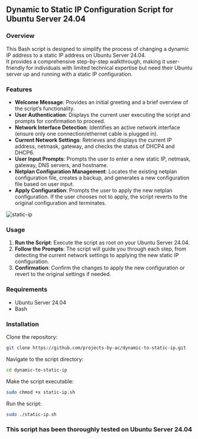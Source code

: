 ## Dynamic to Static IP Configuration Script for Ubuntu Server 24.04

### Overview
This Bash script is designed to simplify the process of changing a dynamic IP address to a static IP address on Ubuntu Server 24.04.  
It provides a comprehensive step-by-step walkthrough, making it user-friendly for individuals with limited technical expertise but need their Ubuntu server up and running with a static IP configuration.

### Features
- **Welcome Message**: Provides an initial greeting and a brief overview of the script’s functionality.
- **User Authentication**: Displays the current user executing the script and prompts for confirmation to proceed.
- **Network Interface Detection**: Identifies an active network interface (ensure only one connection/ethernet cable is plugged in).
- **Current Network Settings**: Retrieves and displays the current IP address, netmask, gateway, and checks the status of DHCP4 and DHCP6.
- **User Input Prompts**: Prompts the user to enter a new static IP, netmask, gateway, DNS servers, and hostname.
- **Netplan Configuration Management**: Locates the existing netplan configuration file, creates a backup, and generates a new configuration file based on user input.
- **Apply Configuration**: Prompts the user to apply the new netplan configuration. If the user chooses not to apply, the script reverts to the original configuration and terminates.

![static-ip](https://github.com/user-attachments/assets/f8342ae2-d15e-4cdd-9e18-f50f900ac65c)

### Usage
1. **Run the Script**: Execute the script as root on your Ubuntu Server 24.04.
2. **Follow the Prompts**: The script will guide you through each step, from detecting the current network settings to applying the new static IP configuration.
3. **Confirmation**: Confirm the changes to apply the new configuration or revert to the original settings if needed.

### Requirements
- Ubuntu Server 24.04
- Bash

### Installation
Clone the repository:
```bash
git clone https://github.com/projects-by-ac/dynamic-to-static-ip.git
```

Navigate to the script directory:
```bash
cd dynamic-to-static-ip
```

Make the script executable:
```bash
sudo chmod +x static-ip.sh
```

Run the script:
```bash
sudo ./static-ip.sh
```

### This script has been thoroughly tested on Ubuntu Server 24.04

